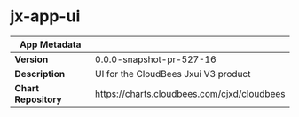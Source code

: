 # jx-app-ui

|App Metadata||
|---|---|
| **Version** | 0.0.0-snapshot-pr-527-16 |
| **Description** | UI for the CloudBees Jxui V3 product |
| **Chart Repository** | https://charts.cloudbees.com/cjxd/cloudbees |
